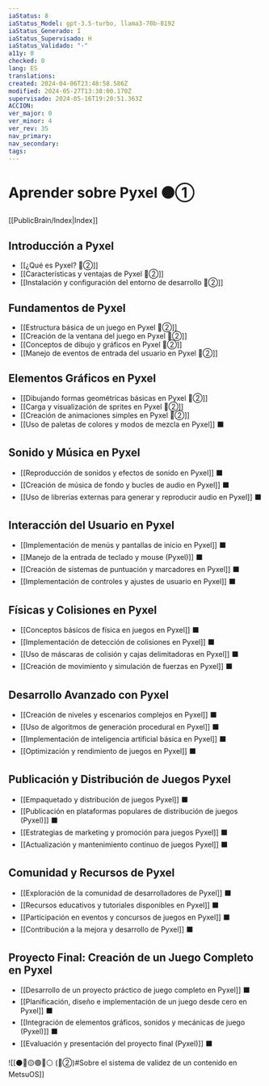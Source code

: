 ```yaml
---
iaStatus: 8
iaStatus_Model: gpt-3.5-turbo, llama3-70b-8192
iaStatus_Generado: I
iaStatus_Supervisado: H
iaStatus_Validado: "-"
a11y: 0
checked: 0
lang: ES
translations: 
created: 2024-04-06T23:48:58.586Z
modified: 2024-05-27T13:38:00.170Z
supervisado: 2024-05-16T19:20:51.363Z
ACCION: 
ver_major: 0
ver_minor: 4
ver_rev: 35
nav_primary: 
nav_secondary: 
tags:
---
```

# Aprender sobre Pyxel  ⚫①

[[PublicBrain/Index|Index]]
## Introducción a Pyxel

- [[¿Qué es Pyxel?  🔴②]]
- [[Características y ventajas de Pyxel 🔴②]]
- [[Instalación y configuración del entorno de desarrollo 🔴②]]

## Fundamentos de Pyxel

- [[Estructura básica de un juego en Pyxel 🔴②]]
- [[Creación de la ventana del juego en Pyxel 🔴②]]
- [[Conceptos de dibujo y gráficos en Pyxel 🔴②]]
- [[Manejo de eventos de entrada del usuario en Pyxel 🔴②]]

## Elementos Gráficos en Pyxel

- [[Dibujando formas geométricas básicas en Pyxel 🔴②]]
- [[Carga y visualización de sprites en Pyxel 🔴②]]
- [[Creación de animaciones simples en Pyxel 🔴②]]
- [[Uso de paletas de colores y modos de mezcla en Pyxel]] ⬛

## Sonido y Música en Pyxel

- [[Reproducción de sonidos y efectos de sonido en Pyxel]] ⬛
- [[Creación de música de fondo y bucles de audio en Pyxel]] ⬛
- [[Uso de librerías externas para generar y reproducir audio en Pyxel]] ⬛

## Interacción del Usuario en Pyxel

- [[Implementación de menús y pantallas de inicio en Pyxel]] ⬛
- [[Manejo de la entrada de teclado y mouse (Pyxel)]] ⬛
- [[Creación de sistemas de puntuación y marcadores en Pyxel]] ⬛
- [[Implementación de controles y ajustes de usuario en Pyxel]] ⬛

## Físicas y Colisiones en Pyxel

- [[Conceptos básicos de física en juegos en Pyxel]] ⬛
- [[Implementación de detección de colisiones en Pyxel]] ⬛
- [[Uso de máscaras de colisión y cajas delimitadoras en Pyxel]] ⬛
- [[Creación de movimiento y simulación de fuerzas en Pyxel]] ⬛

## Desarrollo Avanzado con Pyxel

- [[Creación de niveles y escenarios complejos en Pyxel]] ⬛
- [[Uso de algoritmos de generación procedural en Pyxel]] ⬛
- [[Implementación de inteligencia artificial básica en Pyxel]] ⬛
- [[Optimización y rendimiento de juegos en Pyxel]] ⬛

## Publicación y Distribución de Juegos Pyxel

- [[Empaquetado y distribución de juegos Pyxel]] ⬛
- [[Publicación en plataformas populares de distribución de juegos (Pyxel)]] ⬛
- [[Estrategias de marketing y promoción para juegos Pyxel]] ⬛
- [[Actualización y mantenimiento continuo de juegos Pyxel]] ⬛

## Comunidad y Recursos de Pyxel

- [[Exploración de la comunidad de desarrolladores de Pyxel]] ⬛
- [[Recursos educativos y tutoriales disponibles en Pyxel]] ⬛
- [[Participación en eventos y concursos de juegos en Pyxel]] ⬛
- [[Contribución a la mejora y desarrollo de Pyxel]] ⬛

## Proyecto Final: Creación de un Juego Completo en Pyxel

- [[Desarrollo de un proyecto práctico de juego completo en Pyxel]] ⬛
- [[Planificación, diseño e implementación de un juego desde cero en Pyxel]] ⬛
- [[Integración de elementos gráficos, sonidos y mecánicas de juego (Pyxel)]] ⬛
- [[Evaluación y presentación del proyecto final (Pyxel)]] ⬛

![[⚫🔴🟡🟢🔵⚪ (🔴②)#Sobre el sistema de validez de un contenido en MetsuOS]]
